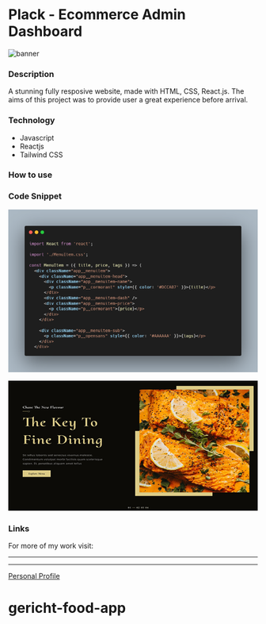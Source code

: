 # Plack - Ecommerce Admin Dashboard

![banner](/images/Gricht_Restaurant.png)

### Description

A stunning fully resposive website, made with HTML, CSS, React.js. The aims of this project was to provide user a great experience before arrival.

### Technology

- Javascript
- Reactjs
- Tailwind CSS

### How to use

### Code Snippet

![code snippet](images/gericht_carbon.png)

![code snippet](images/gericht2.png)

### Links

For more of my work visit:

---

---

[Personal Profile](https://perrellshaw.netlify.app/)

# gericht-food-app
